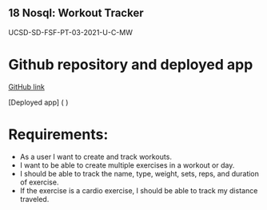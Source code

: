 ## 18 Nosql: Workout Tracker

UCSD-SD-FSF-PT-03-2021-U-C-MW

# Github repository and deployed app

[GitHub link]( )

[Deployed app] ( )

# Requirements:

* As a user I want to create and track workouts.
* I want to be able to create multiple exercises in a workout or day.
* I should be able to track the name, type, weight, sets, reps, and duration of exercise.
* If the exercise is a cardio exercise, I should be able to track my distance traveled.

